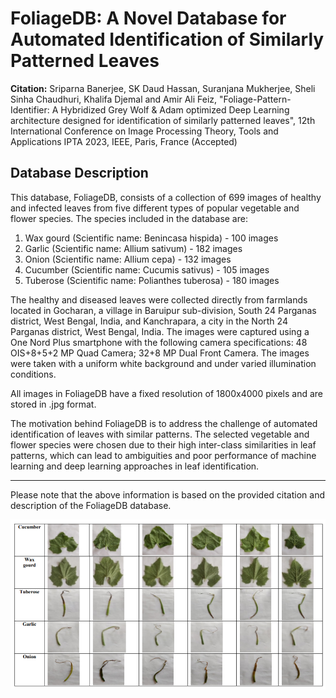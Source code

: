 # FoliageDB: A Novel Database for Automated Identification of Similarly Patterned Leaves

**Citation:**
Sriparna Banerjee, SK Daud Hassan, Suranjana Mukherjee, Sheli Sinha Chaudhuri, Khalifa Djemal and Amir Ali Feiz, "Foliage-Pattern-Identifier: A Hybridized Grey Wolf & Adam optimized Deep Learning architecture designed for identification of similarly patterned leaves", 12th International Conference on Image Processing Theory, Tools and Applications IPTA 2023, IEEE, Paris, France (Accepted)

## Database Description

This database, FoliageDB, consists of a collection of 699 images of healthy and infected leaves from five different types of popular vegetable and flower species. The species included in the database are:

1. Wax gourd (Scientific name: Benincasa hispida) - 100 images
2. Garlic (Scientific name: Allium sativum) - 182 images
3. Onion (Scientific name: Allium cepa) - 132 images
4. Cucumber (Scientific name: Cucumis sativus) - 105 images
5. Tuberose (Scientific name: Polianthes tuberosa) - 180 images

The healthy and diseased leaves were collected directly from farmlands located in Gocharan, a village in Baruipur sub-division, South 24 Parganas district, West Bengal, India, and Kanchrapara, a city in the North 24 Parganas district, West Bengal, India. The images were captured using a One Nord Plus smartphone with the following camera specifications: 48 OIS+8+5+2 MP Quad Camera; 32+8 MP Dual Front Camera. The images were taken with a uniform white background and under varied illumination conditions.

All images in FoliageDB have a fixed resolution of 1800x4000 pixels and are stored in .jpg format.

The motivation behind FoliageDB is to address the challenge of automated identification of leaves with similar patterns. The selected vegetable and flower species were chosen due to their high inter-class similarities in leaf patterns, which can lead to ambiguities and poor performance of machine learning and deep learning approaches in leaf identification.

---

Please note that the above information is based on the provided citation and description of the FoliageDB database.

![FoliageDB](https://github.com/Daudgit/FoliageDB-A-novel-database-designed-for-automated-identification-of-similarly-patterned-leaves/blob/main/FoliageDB.png?raw=true)


